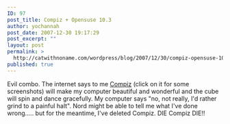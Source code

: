 ```yaml
---
ID: 97
post_title: Compiz + Opensuse 10.3
author: yochannah
post_date: 2007-12-30 19:17:29
post_excerpt: ""
layout: post
permalink: >
  http://catwithnoname.com/wordpress/blog/2007/12/30/compiz-opensuse-103/
published: true
---
```

Evil combo. The internet says to me <a href="http://images.google.co.uk/images?hl=en&q=compiz&btnG=Search+Images&gbv=2">Compiz</a> (click on it for some screenshots) will make my computer beautiful and wonderful and the cube will spin and dance gracefully. My computer says "no, not really, I'd rather grind to a painful halt". Nord might be able to tell me what I've done wrong..... but for the meantime, I've deleted Compiz. DIE Compiz DIE!!